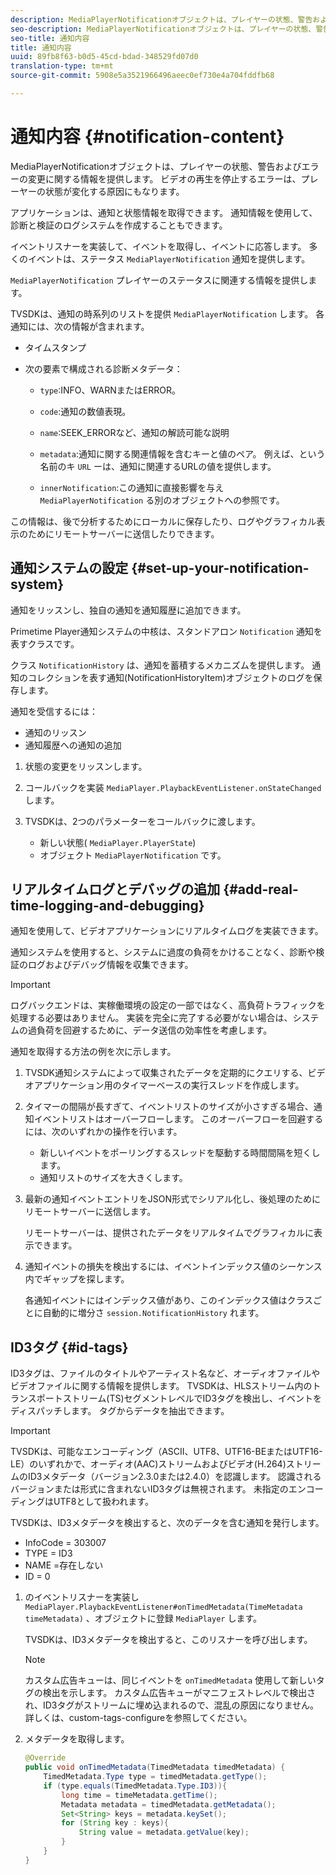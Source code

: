 ```yaml
---
description: MediaPlayerNotificationオブジェクトは、プレイヤーの状態、警告およびエラーの変更に関する情報を提供します。 ビデオの再生を停止するエラーは、プレーヤーの状態が変化する原因にもなります。
seo-description: MediaPlayerNotificationオブジェクトは、プレイヤーの状態、警告およびエラーの変更に関する情報を提供します。 ビデオの再生を停止するエラーは、プレーヤーの状態が変化する原因にもなります。
seo-title: 通知内容
title: 通知内容
uuid: 89fb8f63-b0d5-45cd-bdad-348529fd07d0
translation-type: tm+mt
source-git-commit: 5908e5a3521966496aeec0ef730e4a704fddfb68

---
```



# 通知内容 {#notification-content}

MediaPlayerNotificationオブジェクトは、プレイヤーの状態、警告およびエラーの変更に関する情報を提供します。 ビデオの再生を停止するエラーは、プレーヤーの状態が変化する原因にもなります。

アプリケーションは、通知と状態情報を取得できます。 通知情報を使用して、診断と検証のログシステムを作成することもできます。

イベントリスナーを実装して、イベントを取得し、イベントに応答します。 多くのイベントは、ステータス `MediaPlayerNotification` 通知を提供します。

`MediaPlayerNotification` プレイヤーのステータスに関連する情報を提供します。

TVSDKは、通知の時系列のリストを提供 `MediaPlayerNotification` します。 各通知には、次の情報が含まれます。

* タイムスタンプ
* 次の要素で構成される診断メタデータ：

   * `type`:INFO、WARNまたはERROR。
   * `code`:通知の数値表現。
   * `name`:SEEK_ERRORなど、通知の解読可能な説明
   * `metadata`:通知に関する関連情報を含むキーと値のペア。 例えば、という名前のキ `URL` ーは、通知に関連するURLの値を提供します。

   * `innerNotification`:この通知に直接影響を与え `MediaPlayerNotification` る別のオブジェクトへの参照です。

この情報は、後で分析するためにローカルに保存したり、ログやグラフィカル表示のためにリモートサーバーに送信したりできます。

## 通知システムの設定 {#set-up-your-notification-system}

通知をリッスンし、独自の通知を通知履歴に追加できます。

Primetime Player通知システムの中核は、スタンドアロン `Notification` 通知を表すクラスです。

クラス `NotificationHistory` は、通知を蓄積するメカニズムを提供します。 通知のコレクションを表す通知(NotificationHistoryItem)オブジェクトのログを保存します。

通知を受信するには：

* 通知のリッスン
* 通知履歴への通知の追加

1. 状態の変更をリッスンします。
1. コールバックを実装 `MediaPlayer.PlaybackEventListener.onStateChanged` します。
1. TVSDKは、2つのパラメーターをコールバックに渡します。

   * 新しい状態( `MediaPlayer.PlayerState`)
   * オブジェクト `MediaPlayerNotification` です。

## リアルタイムログとデバッグの追加 {#add-real-time-logging-and-debugging}

通知を使用して、ビデオアプリケーションにリアルタイムログを実装できます。

通知システムを使用すると、システムに過度の負荷をかけることなく、診断や検証のログおよびデバッグ情報を収集できます。

>[!IMPORTANT]
>
>ログバックエンドは、実稼働環境の設定の一部ではなく、高負荷トラフィックを処理する必要はありません。 実装を完全に完了する必要がない場合は、システムの過負荷を回避するために、データ送信の効率性を考慮します。

通知を取得する方法の例を次に示します。

1. TVSDK通知システムによって収集されたデータを定期的にクエリする、ビデオアプリケーション用のタイマーベースの実行スレッドを作成します。

1. タイマーの間隔が長すぎて、イベントリストのサイズが小さすぎる場合、通知イベントリストはオーバーフローします。 このオーバーフローを回避するには、次のいずれかの操作を行います。

   * 新しいイベントをポーリングするスレッドを駆動する時間間隔を短くします。
   * 通知リストのサイズを大きくします。

1. 最新の通知イベントエントリをJSON形式でシリアル化し、後処理のためにリモートサーバーに送信します。

   リモートサーバーは、提供されたデータをリアルタイムでグラフィカルに表示できます。
1. 通知イベントの損失を検出するには、イベントインデックス値のシーケンス内でギャップを探します。

   各通知イベントにはインデックス値があり、このインデックス値はクラスごとに自動的に増分さ `session.NotificationHistory` れます。

## ID3タグ {#id-tags}

ID3タグは、ファイルのタイトルやアーティスト名など、オーディオファイルやビデオファイルに関する情報を提供します。 TVSDKは、HLSストリーム内のトランスポートストリーム(TS)セグメントレベルでID3タグを検出し、イベントをディスパッチします。 タグからデータを抽出できます。

>[!IMPORTANT]
>
>TVSDKは、可能なエンコーディング（ASCII、UTF8、UTF16-BEまたはUTF16-LE）のいずれかで、オーディオ(AAC)ストリームおよびビデオ(H.264)ストリームのID3メタデータ（バージョン2.3.0または2.4.0）を認識します。 認識されるバージョンまたは形式に含まれないID3タグは無視されます。 未指定のエンコーディングはUTF8として扱われます。

TVSDKは、ID3メタデータを検出すると、次のデータを含む通知を発行します。

* InfoCode = 303007
* TYPE = ID3
* NAME =存在しない
* ID = 0

1. のイベントリスナーを実装し `MediaPlayer.PlaybackEventListener#onTimedMetadata(TimeMetadata timeMetadata)` 、オブジェクトに登録 `MediaPlayer` します。

   TVSDKは、ID3メタデータを検出すると、このリスナーを呼び出します。

   >[!NOTE]
   >
   >カスタム広告キューは、同じイベントを `onTimedMetadata` 使用して新しいタグの検出を示します。 カスタム広告キューがマニフェストレベルで検出され、ID3タグがストリームに埋め込まれるので、混乱の原因になりません。 詳しくは、custom-tags-configureを参照してください。

1. メタデータを取得します。

   ```java
   @Override 
   public void onTimedMetadata(TimedMetadata timedMetadata) { 
       TimedMetadata.Type type = timedMetadata.getType(); 
       if (type.equals(TimedMetadata.Type.ID3)){ 
           long time = timeMetadata.getTime(); 
           Metadata metadata = timedMetadata.getMetadata(); 
           Set<String> keys = metadata.keySet(); 
           for (String key : keys){ 
               String value = metadata.getValue(key); 
           } 
       } 
   }
   ```
